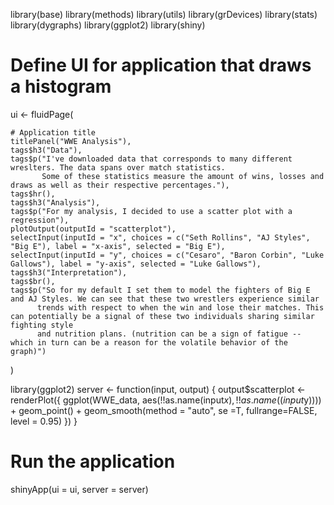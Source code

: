 library(base)
library(methods)
library(utils)
library(grDevices)
library(stats)
library(dygraphs)
library(ggplot2)
library(shiny)
# Define UI for application that draws a histogram
ui <- fluidPage(

    # Application title
    titlePanel("WWE Analysis"),
    tags$h3("Data"),
    tags$p("I've downloaded data that corresponds to many different wreslters. The data spans over match statistics.
           Some of these statistics measure the amount of wins, losses and draws as well as their respective percentages."),
    tags$hr(),
    tags$h3("Analysis"),
    tags$p("For my analysis, I decided to use a scatter plot with a regression"),
    plotOutput(outputId = "scatterplot"),
    selectInput(inputId = "x", choices = c("Seth Rollins", "AJ Styles", "Big E"), label = "x-axis", selected = "Big E"),
    selectInput(inputId = "y", choices = c("Cesaro", "Baron Corbin", "Luke Gallows"), label = "y-axis", selected = "Luke Gallows"),
    tags$h3("Interpretation"),
    tags$br(),
    tags$p("So for my default I set them to model the fighters of Big E and AJ Styles. We can see that these two wrestlers experience similar
          trends with respect to when the win and lose their matches. This can potentially be a signal of these two individuals sharing similar fighting style
          and nutrition plans. (nutrition can be a sign of fatigue -- which in turn can be a reason for the volatile behavior of the graph)")
)

library(ggplot2)
server <- function(input, output) {
    output$scatterplot <- renderPlot({
        ggplot(WWE_data, aes(!!as.name(input$x), !!as.name((input$y)))) + geom_point() + geom_smooth(method = "auto", se =T,
                                                                                                     fullrange=FALSE, level = 0.95)
    })
}

# Run the application 
shinyApp(ui = ui, server = server)
